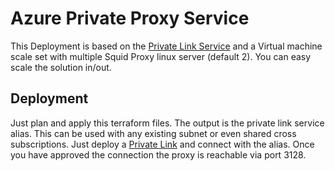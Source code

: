 # Azure Private Proxy Service 

This Deployment is based on the [Private Link Service](https://docs.microsoft.com/en-us/azure/private-link/private-link-service-overview) and a Virtual machine scale set with multiple Squid Proxy linux server (default 2). You can easy scale the solution in/out. 

## Deployment

Just plan and apply this terraform files. The output is the private link service alias. This can be used with any existing subnet or even shared cross subscriptions. Just deploy a [Private Link](https://docs.microsoft.com/en-us/azure/private-link/}) and connect with the alias. Once you have approved the connection the proxy is reachable via port 3128.
